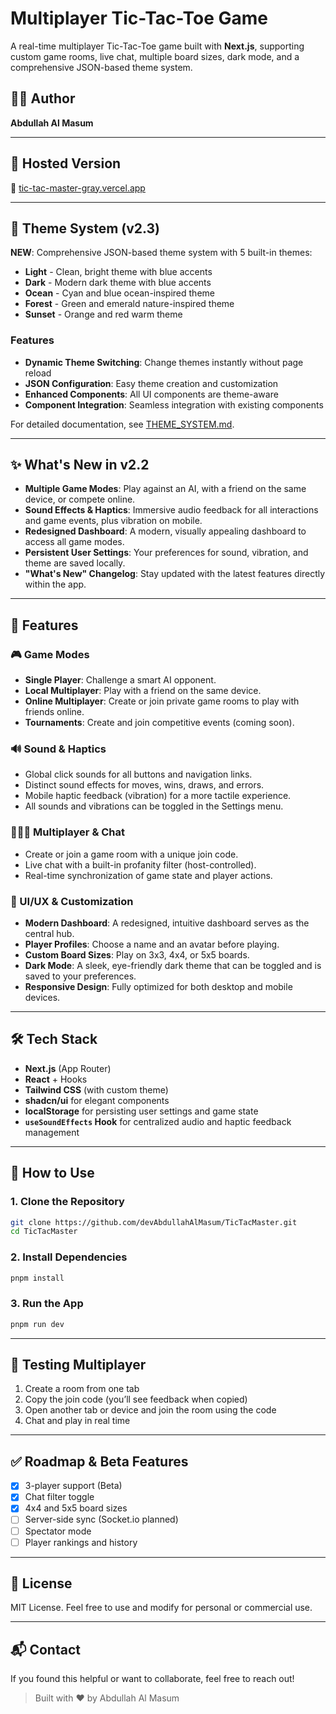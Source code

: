# Multiplayer Tic-Tac-Toe Game

A real-time multiplayer Tic-Tac-Toe game built with **Next.js**, supporting custom game rooms, live chat, multiple board sizes, dark mode, and a comprehensive JSON-based theme system.

## 🧑‍💻 Author

**Abdullah Al Masum**

---

## 🚀 Hosted Version

🔗 [tic-tac-master-gray.vercel.app](https://tic-tac-master-gray.vercel.app)

---

## 🎨 Theme System (v2.3)

**NEW**: Comprehensive JSON-based theme system with 5 built-in themes:

*   **Light** - Clean, bright theme with blue accents
*   **Dark** - Modern dark theme with blue accents
*   **Ocean** - Cyan and blue ocean-inspired theme
*   **Forest** - Green and emerald nature-inspired theme
*   **Sunset** - Orange and red warm theme

### Features
- **Dynamic Theme Switching**: Change themes instantly without page reload
- **JSON Configuration**: Easy theme creation and customization
- **Enhanced Components**: All UI components are theme-aware
- **Component Integration**: Seamless integration with existing components

For detailed documentation, see [THEME_SYSTEM.md](./THEME_SYSTEM.md).

---

## ✨ What's New in v2.2

*   **Multiple Game Modes**: Play against an AI, with a friend on the same device, or compete online.
*   **Sound Effects & Haptics**: Immersive audio feedback for all interactions and game events, plus vibration on mobile.
*   **Redesigned Dashboard**: A modern, visually appealing dashboard to access all game modes.
*   **Persistent User Settings**: Your preferences for sound, vibration, and theme are saved locally.
*   **"What's New" Changelog**: Stay updated with the latest features directly within the app.

---

## 🚀 Features

### 🎮 Game Modes

*   **Single Player**: Challenge a smart AI opponent.
*   **Local Multiplayer**: Play with a friend on the same device.
*   **Online Multiplayer**: Create or join private game rooms to play with friends online.
*   **Tournaments**: Create and join competitive events (coming soon).

### 🔊 Sound & Haptics

*   Global click sounds for all buttons and navigation links.
*   Distinct sound effects for moves, wins, draws, and errors.
*   Mobile haptic feedback (vibration) for a more tactile experience.
*   All sounds and vibrations can be toggled in the Settings menu.

### 🧑‍🤝‍🧑 Multiplayer & Chat

*   Create or join a game room with a unique join code.
*   Live chat with a built-in profanity filter (host-controlled).
*   Real-time synchronization of game state and player actions.

### 🎨 UI/UX & Customization

*   **Modern Dashboard**: A redesigned, intuitive dashboard serves as the central hub.
*   **Player Profiles**: Choose a name and an avatar before playing.
*   **Custom Board Sizes**: Play on 3x3, 4x4, or 5x5 boards.
*   **Dark Mode**: A sleek, eye-friendly dark theme that can be toggled and is saved to your preferences.
*   **Responsive Design**: Fully optimized for both desktop and mobile devices.

---

## 🛠️ Tech Stack

* **Next.js** (App Router)
* **React** + Hooks
* **Tailwind CSS** (with custom theme)
* **shadcn/ui** for elegant components
* **localStorage** for persisting user settings and game state
* **`useSoundEffects` Hook** for centralized audio and haptic feedback management

---

## 🔧 How to Use

### 1. Clone the Repository

```bash
git clone https://github.com/devAbdullahAlMasum/TicTacMaster.git
cd TicTacMaster
```

### 2. Install Dependencies

```bash
pnpm install
```

### 3. Run the App

```bash
pnpm run dev
```

---

## 🧪 Testing Multiplayer

1. Create a room from one tab
2. Copy the join code (you’ll see feedback when copied)
3. Open another tab or device and join the room using the code
4. Chat and play in real time

---

## ✅ Roadmap & Beta Features

* [x] 3-player support (Beta)
* [x] Chat filter toggle
* [x] 4x4 and 5x5 board sizes
* [ ] Server-side sync (Socket.io planned)
* [ ] Spectator mode
* [ ] Player rankings and history

---

## 📜 License

MIT License. Feel free to use and modify for personal or commercial use.

---

## 📬 Contact

If you found this helpful or want to collaborate, feel free to reach out!

> Built with ❤️ by Abdullah Al Masum
